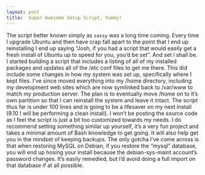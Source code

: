 ```yaml
---
layout: post
title:  Super Awesome Setup Script, Yummy!
---
```


The script better known simply as `sassy` was a long time coming. Every time I upgrade Ubuntu and then have crap fall apart to the point that I end up reinstalling I end up saying “Josh, if you had a script that would easily get a fresh install of Ubuntu up to speed for you, you’d be set”. And set I shall be. I started building a script that includes a listing of all of my installed packages and updates all of the /etc conf files to get me there. This did include some changes in how my system was set up, specifically where I kept files. I’ve since moved everything into my /home directory, including my development web sites which are now symlinked back to /var/www to match my production server. The plan is to eventually move /home on to it’s own partition so that I can reinstall the system and leave it intact. The script thus far is under 100 lines and is going to be a lifesaver on my next install (9.10 I will be performing a clean install). I won’t be posting the source code as I feel the script is just a bit too customized towards my needs. I do recommend setting something similar up yourself, it’s a very fun project and takes a minimal amount of Bash knowledge to get going. It will also help get you in the mindset of keeping backups. The only gotcha I’ve come across is that when restoring MySQL on Debian, if you restore the “mysql” database, you will end up hosing your install because the debian-sys-maint account’s password changes. It’s easily remedied, but I’d avoid doing a full import on that database if at all possible.
